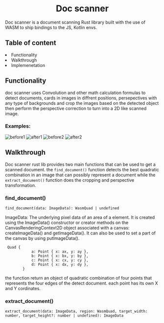 <h1 align="center"> Doc scanner </h1>
Doc scanner is a document scanning Rust library built with the use of WASM to ship bindings to the JS, Kotlin envs.

<h2> Table of content </h2>
<li> Functionality </li>
<li> Walkthrough </li>
<li> Implemenetation </li>

<h2> Functionality </h2>
doc scanner uses Convolution and other math calculation formulas to detect documents, cards in images in diffrent positions, persepectives with any type of backgrounds and crop the images based on the detected object then perform the perspective correction to turn into a 2D like scanned image.
<h3>Examples:</h3>

<image src="./b1.jpg" alt="before1" ></image>
<image src="./a1.png" alt="after1" ></image>
<image src="./bb.jpg" alt="before2" ></image>
<image src="./a2.png" alt="after2" ></image>

<h2> Walkthrough </h2>

Doc scanner rust lib provides two main functions that can be used to get a scanned document.
the  ``find_document()`` function detects the best quadratic combination in an image that can possibly represent a document while the ``extract_document()`` function does the cropping and perspective transformation.

<h3> <b>find_document()</b> </h3>

```
find_document(data: ImageData): WasmQuad | undefined
```

ImageData: The underlying pixel data of an area of a element. It is created using the ImageData() constructor or creator methods on the CanvasRenderingContext2D object associated with a canvas: createImageData() and getImageData(). It can also be used to set a part of the canvas by using putImageData().

```
 Quad {
            a: Point { x: ax, y: ay },
            b: Point { x: bx, y: by },
            c: Point { x: cx, y: cy },
            d: Point { x: dx, y: dy },
        }
```

the function return an object of quadratic combination of four points that represents the four edges of the detect document.
each point has its own X and Y cordinates.

<h3> <b>extract_document()</b> </h3>

```
extract_document(data: ImageData, region: WasmQuad, target_width: number, target_height?: number | undefined): ImageData
```

